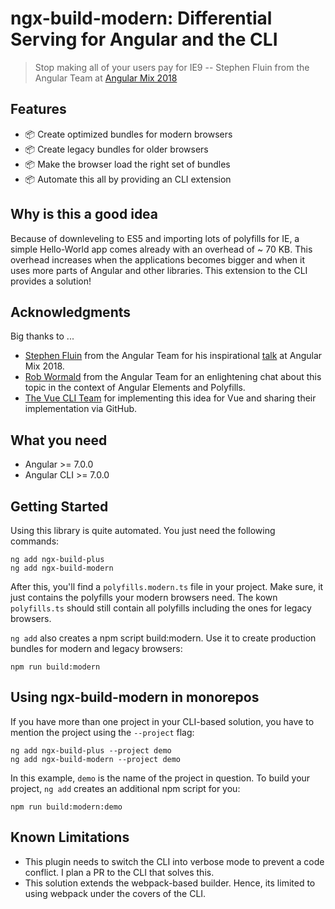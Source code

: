 # ngx-build-modern: Differential Serving for Angular and the CLI

> Stop making all of your users pay for IE9 -- Stephen Fluin from the Angular Team at [Angular Mix 2018](https://docs.google.com/presentation/d/1uEeFwJ7bubdNwVF2lDhyhT8Pkl9jRSoStxE0lFV867Y/preview?slide=id.g43c65a1fb9_1_266)

## Features

- 📦 Create optimized bundles for modern browsers 
- 📦 Create legacy bundles for older browsers
- 📦 Make the browser load the right set of bundles
- 📦 Automate this all by providing an CLI extension

## Why is this a good idea

Because of downleveling to ES5 and importing lots of polyfills for IE, a simple Hello-World app comes already with an overhead of ~ 70 KB. This overhead increases when the applications becomes bigger and when it uses more parts of Angular and other libraries. This extension to the CLI provides a solution!

## Acknowledgments

Big thanks to ...

- [Stephen Fluin](https://twitter.com/stephenfluin) from the Angular Team for his inspirational [talk](https://docs.google.com/presentation/d/1uEeFwJ7bubdNwVF2lDhyhT8Pkl9jRSoStxE0lFV867Y/preview?slide=id.g43c65a1fb9_1_266) at Angular Mix 2018.
- [Rob Wormald](https://twitter.com/robwormald) from the Angular Team for an enlightening chat about this topic in the context of Angular Elements and Polyfills.
- [The Vue CLI Team](https://cli.vuejs.org) for implementing this idea for Vue and sharing their implementation via GitHub.

## What you need

- Angular >= 7.0.0
- Angular CLI >= 7.0.0

## Getting Started

Using this library is quite automated. You just need the following commands:

```
ng add ngx-build-plus
ng add ngx-build-modern
```

After this, you'll find a ``polyfills.modern.ts`` file in your project. Make sure, it just contains the polyfills your modern browsers need. The kown ``polyfills.ts`` should still contain all   polyfills including the ones for legacy browsers.

``ng add`` also creates a npm script build:modern. Use it to create production bundles for modern and legacy browsers:

```
npm run build:modern
```

## Using ngx-build-modern in monorepos

If you have more than one project in your CLI-based solution, you have to mention the project using the ``--project`` flag:

```
ng add ngx-build-plus --project demo
ng add ngx-build-modern --project demo
```

In this example, ``demo`` is the name of the project in question. To build your project, ``ng add`` creates an additional npm script for you:

```
npm run build:modern:demo
```

## Known Limitations

- This plugin needs to switch the CLI into verbose mode to prevent a code conflict. I plan a PR to the CLI that solves this.
- This solution extends the webpack-based builder. Hence, its limited to using webpack under the covers of the CLI.
